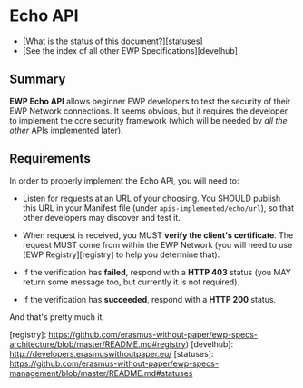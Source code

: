 Echo API
========

* [What is the status of this document?][statuses]
* [See the index of all other EWP Specifications][develhub]


Summary
-------

**EWP Echo API** allows beginner EWP developers to test the security of their
EWP Network connections. It seems obvious, but it requires the developer to
implement the core security framework (which will be needed by *all the other*
APIs implemented later).


Requirements
------------

In order to properly implement the Echo API, you will need to:

 * Listen for requests at an URL of your choosing. You SHOULD publish this URL
   in your Manifest file (under `apis-implemented/echo/url`), so that other
   developers may discover and test it.

 * When request is received, you MUST **verify the client's certificate**. The
   request MUST come from within the EWP Network (you will need to use [EWP
   Registry][registry] to help you determine that). 

 * If the verification has **failed**, respond with a **HTTP 403** status (you
   MAY return some message too, but currently it is not required).

 * If the verification has **succeeded**, respond with a **HTTP 200** status.

And that's pretty much it.


[registry]: https://github.com/erasmus-without-paper/ewp-specs-architecture/blob/master/README.md#registry)
[develhub]: http://developers.erasmuswithoutpaper.eu/
[statuses]: https://github.com/erasmus-without-paper/ewp-specs-management/blob/master/README.md#statuses
